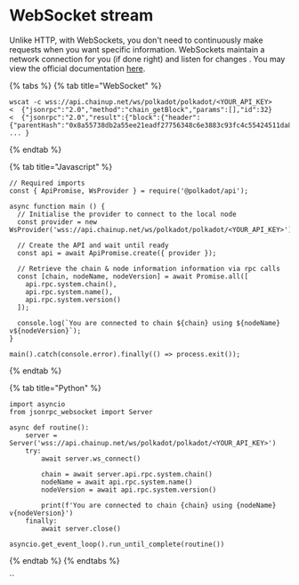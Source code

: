 # WebSocket stream

Unlike HTTP, with WebSockets, you don't need to continuously make requests when you want specific information. WebSockets maintain a network connection for you (if done right) and listen for changes . You may view the official documentation [here](https://wiki.polkadot.network/docs/maintain-wss).&#x20;

{% tabs %}
{% tab title="WebSocket" %}
```
wscat -c wss://api.chainup.net/ws/polkadot/polkadot/<YOUR_API_KEY>
<  {"jsonrpc":"2.0","method":"chain_getBlock","params":[],"id":32}
<  {"jsonrpc":"2.0","result":{"block":{"header":{"parentHash":"0x8a55738db2a55ee21eadf27756348c6e3883c93fc4c55424511da8c5ea8d3a13","number":"0xb04b2a", ... }
```
{% endtab %}

{% tab title="Javascript" %}
```
// Required imports
const { ApiPromise, WsProvider } = require('@polkadot/api');

async function main () {
  // Initialise the provider to connect to the local node
  const provider = new WsProvider('wss://api.chainup.net/ws/polkadot/polkadot/<YOUR_API_KEY>');

  // Create the API and wait until ready
  const api = await ApiPromise.create({ provider });

  // Retrieve the chain & node information information via rpc calls
  const [chain, nodeName, nodeVersion] = await Promise.all([
    api.rpc.system.chain(),
    api.rpc.system.name(),
    api.rpc.system.version()
  ]);

  console.log(`You are connected to chain ${chain} using ${nodeName} v${nodeVersion}`);
}

main().catch(console.error).finally(() => process.exit());
```
{% endtab %}

{% tab title="Python" %}
```
import asyncio
from jsonrpc_websocket import Server

async def routine():
    server = Server('wss://api.chainup.net/ws/polkadot/polkadot/<YOUR_API_KEY>')
    try:
        await server.ws_connect()

        chain = await server.api.rpc.system.chain()
        nodeName = await api.rpc.system.name()
        nodeVersion = await api.rpc.system.version()
        
        print(f'You are connected to chain {chain} using {nodeName} v{nodeVersion}')
    finally:
        await server.close()

asyncio.get_event_loop().run_until_complete(routine())
```
{% endtab %}
{% endtabs %}

``
